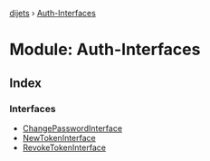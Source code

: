 [dijets](../README.md) › [Auth-Interfaces](auth_interfaces.md)

# Module: Auth-Interfaces

## Index

### Interfaces

* [ChangePasswordInterface](../interfaces/auth_interfaces.changepasswordinterface.md)
* [NewTokenInterface](../interfaces/auth_interfaces.newtokeninterface.md)
* [RevokeTokenInterface](../interfaces/auth_interfaces.revoketokeninterface.md)
